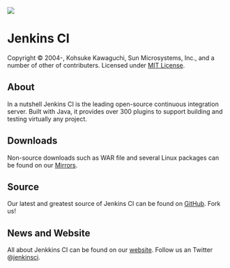 [![][ButlerImage]][website] 

Jenkins CI
==========
Copyright &copy; 2004-, Kohsuke Kawaguchi, Sun Microsystems, Inc., and a number of other of contributers. Licensed under [MIT License].

About
-----
In a nutshell Jenkins CI is the leading open-source continuous integration server. Built with Java, it provides over 300 plugins to support building and testing virtually any project.

Downloads
---------
Non-source downloads such as WAR file and several Linux packages can be found on our [Mirrors].

Source
------
Our latest and greatest source of Jenkins CI can be found on [GitHub]. Fork us!

News and Website
----------------
All about Jenkkins CI can be found on our [website]. Follow us an Twitter @[jenkinsci].

[ButlerImage]: http://jenkins-ci.org/images/butler.png
[MIT License]: https://github.com/jenkinsci/jenkins/raw/master/LICENSE.txt
[Mirrors]: http://mirrors.jenkins-ci.org
[GitHub]: https://github.com/jenkinsci/jenkins
[website]: http://jenkins-ci.org
[jenkinsci]: http://twitter.com/jenkinsci


